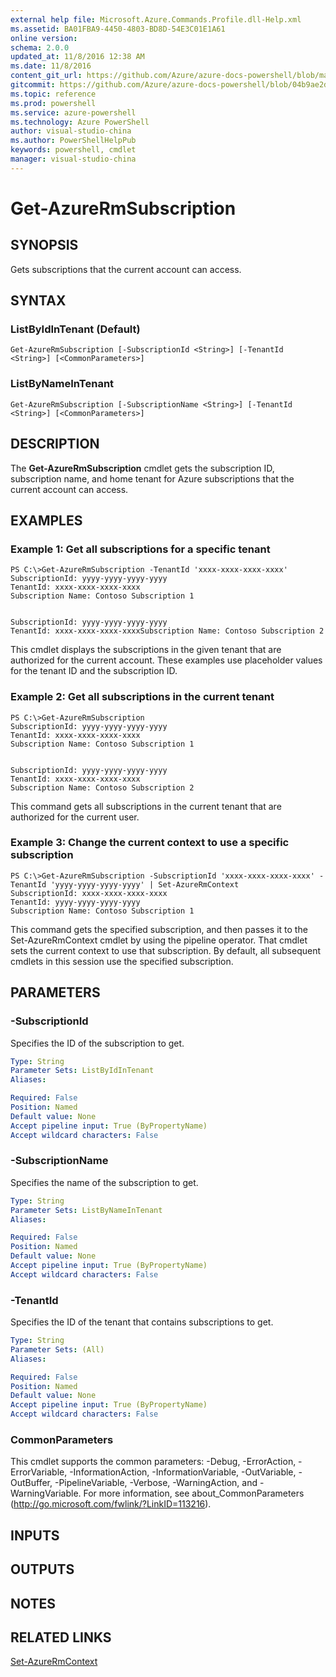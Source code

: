 ```yaml
---
external help file: Microsoft.Azure.Commands.Profile.dll-Help.xml
ms.assetid: BA01FBA9-4450-4803-BD8D-54E3C01E1A61
online version: 
schema: 2.0.0
updated_at: 11/8/2016 12:38 AM
ms.date: 11/8/2016
content_git_url: https://github.com/Azure/azure-docs-powershell/blob/master/azureps-cmdlets-docs/ResourceManager/AzureRM.Profile/v2.3.0/Get-AzureRmSubscription.md
gitcommit: https://github.com/Azure/azure-docs-powershell/blob/04b9ae2d1c44a3ada330f570237886794cede893/azureps-cmdlets-docs/ResourceManager/AzureRM.Profile/v2.3.0/Get-AzureRmSubscription.md
ms.topic: reference
ms.prod: powershell
ms.service: azure-powershell
ms.technology: Azure PowerShell
author: visual-studio-china
ms.author: PowerShellHelpPub
keywords: powershell, cmdlet
manager: visual-studio-china
---
```


# Get-AzureRmSubscription

## SYNOPSIS
Gets subscriptions that the current account can access.

## SYNTAX

### ListByIdInTenant (Default)
```
Get-AzureRmSubscription [-SubscriptionId <String>] [-TenantId <String>] [<CommonParameters>]
```

### ListByNameInTenant
```
Get-AzureRmSubscription [-SubscriptionName <String>] [-TenantId <String>] [<CommonParameters>]
```

## DESCRIPTION
The **Get-AzureRmSubscription** cmdlet gets the subscription ID, subscription name, and home tenant for Azure subscriptions that the current account can access.

## EXAMPLES

### Example 1: Get all subscriptions for a specific tenant
```
PS C:\>Get-AzureRmSubscription -TenantId 'xxxx-xxxx-xxxx-xxxx'
SubscriptionId: yyyy-yyyy-yyyy-yyyy
TenantId: xxxx-xxxx-xxxx-xxxx
Subscription Name: Contoso Subscription 1


SubscriptionId: yyyy-yyyy-yyyy-yyyy
TenantId: xxxx-xxxx-xxxx-xxxxSubscription Name: Contoso Subscription 2
```

This cmdlet displays the subscriptions in the given tenant that are authorized for the current account.
These examples use placeholder values for the tenant ID and the subscription ID.

### Example 2: Get all subscriptions in the current tenant
```
PS C:\>Get-AzureRmSubscription
SubscriptionId: yyyy-yyyy-yyyy-yyyy
TenantId: xxxx-xxxx-xxxx-xxxx
Subscription Name: Contoso Subscription 1


SubscriptionId: yyyy-yyyy-yyyy-yyyy
TenantId: xxxx-xxxx-xxxx-xxxx
Subscription Name: Contoso Subscription 2
```

This command gets all subscriptions in the current tenant that are authorized for the current user.

### Example 3: Change the current context to use a specific subscription
```
PS C:\>Get-AzureRmSubscription -SubscriptionId 'xxxx-xxxx-xxxx-xxxx' -TenantId 'yyyy-yyyy-yyyy-yyyy' | Set-AzureRmContext
SubscriptionId: xxxx-xxxx-xxxx-xxxx
TenantId: yyyy-yyyy-yyyy-yyyy
Subscription Name: Contoso Subscription 1
```

This command gets the specified subscription, and then passes it to the Set-AzureRmContext cmdlet by using the pipeline operator.
That cmdlet sets the current context to use that subscription.
By default, all subsequent cmdlets in this session use the specified subscription.

## PARAMETERS

### -SubscriptionId
Specifies the ID of the subscription to get.

```yaml
Type: String
Parameter Sets: ListByIdInTenant
Aliases: 

Required: False
Position: Named
Default value: None
Accept pipeline input: True (ByPropertyName)
Accept wildcard characters: False
```

### -SubscriptionName
Specifies the name of the subscription to get.

```yaml
Type: String
Parameter Sets: ListByNameInTenant
Aliases: 

Required: False
Position: Named
Default value: None
Accept pipeline input: True (ByPropertyName)
Accept wildcard characters: False
```

### -TenantId
Specifies the ID of the tenant that contains subscriptions to get.

```yaml
Type: String
Parameter Sets: (All)
Aliases: 

Required: False
Position: Named
Default value: None
Accept pipeline input: True (ByPropertyName)
Accept wildcard characters: False
```

### CommonParameters
This cmdlet supports the common parameters: -Debug, -ErrorAction, -ErrorVariable, -InformationAction, -InformationVariable, -OutVariable, -OutBuffer, -PipelineVariable, -Verbose, -WarningAction, and -WarningVariable. For more information, see about_CommonParameters (http://go.microsoft.com/fwlink/?LinkID=113216).

## INPUTS

## OUTPUTS

## NOTES

## RELATED LINKS

[Set-AzureRmContext](xref:ResourceManager/AzureRM.Profile/v2.3.0/Set-AzureRmContext.md)


